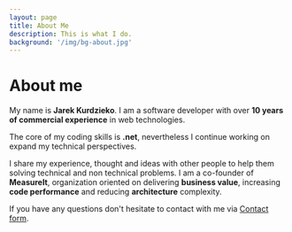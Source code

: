 ```yaml
---
layout: page
title: About Me
description: This is what I do.
background: '/img/bg-about.jpg'
---
```


# About me

My name is **Jarek Kurdzieko**. I am a software developer with over **10 years of commercial experience** in web technologies. 

The core of my coding skills is **.net**, nevertheless I continue working on expand my technical perspectives.

I share my experience, thought and ideas with other people to help them solving technical and non technical problems. I am a co-founder of **MeasureIt**, organization oriented on delivering **business value**, increasing **code performance** and reducing **architecture** complexity.


If you have any questions don't hesitate to contact with me via [Contact form](https://measureit.github.io/contact).



